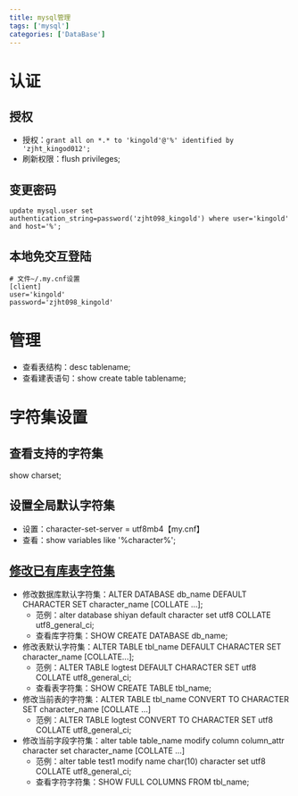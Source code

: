 ```yaml
---
title: mysql管理
tags: ['mysql']
categories: ['DataBase']
---
```

# 认证
## 授权
* 授权：`grant all on *.* to 'kingold'@'%' identified by 'zjht_kingod012';`
* 刷新权限：flush privileges;

## 变更密码
`update mysql.user set authentication_string=password('zjht098_kingold') where user='kingold' and host='%';`

## 本地免交互登陆
```
# 文件~/.my.cnf设置
[client]
user='kingold'
password='zjht098_kingold'
```

# 管理
* 查看表结构：desc tablename;
* 查看建表语句：show create table tablename;

# 字符集设置
## 查看支持的字符集
show charset;
## 设置全局默认字符集
* 设置：character-set-server = utf8mb4【my.cnf】
* 查看：show variables like '%character%';

## [修改已有库表字符集][mysql-character]
* 修改数据库默认字符集：ALTER DATABASE db_name DEFAULT CHARACTER SET character_name [COLLATE ...];
    - 范例：alter database shiyan default character set utf8 COLLATE utf8_general_ci;
    - 查看库字符集：SHOW CREATE DATABASE db_name; 
* 修改表默认字符集：ALTER TABLE tbl_name DEFAULT CHARACTER SET character_name [COLLATE...]; 
    - 范例：ALTER TABLE logtest DEFAULT CHARACTER SET utf8 COLLATE utf8_general_ci;
    - 查看表字符集：SHOW CREATE TABLE tbl_name;
* 修改当前表的字符集：ALTER TABLE tbl_name CONVERT TO CHARACTER SET character_name [COLLATE ...]
    - 范例：ALTER TABLE logtest CONVERT TO CHARACTER SET utf8 COLLATE utf8_general_ci; 
* 修改当前字段字符集：alter table table_name modify column column_attr character set character_name [COLLATE ...]
    - 范例：alter table test1 modify name char(10) character set utf8 COLLATE utf8_general_ci; 
    - 查看字符字符集：SHOW FULL COLUMNS FROM tbl_name;





[mysql-character]: https://blog.csdn.net/weixin_40539892/article/details/80564842



